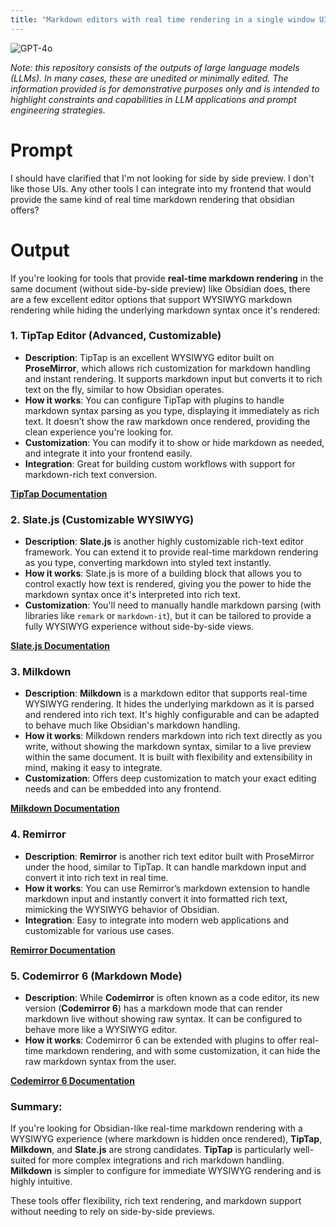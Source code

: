 ```yaml
---
title: "Markdown editors with real time rendering in a single window UI"
---
```

![GPT-4o](https://img.shields.io/badge/GPT--4o-3333FF?style=for-the-badge&logo=openai&logoColor=white)



*Note: this repository consists of the outputs of large language models (LLMs). In many cases, these are unedited or minimally edited. The information provided is for demonstrative purposes only and is intended to highlight constraints and capabilities in LLM applications and prompt engineering strategies.*


# Prompt

I should have clarified that I'm not looking for side by side preview. I don't like those UIs. Any other tools I can integrate into my frontend that would provide the same kind of real time markdown rendering that obsidian offers?

# Output

If you're looking for tools that provide **real-time markdown rendering** in the same document (without side-by-side preview) like Obsidian does, there are a few excellent editor options that support WYSIWYG markdown rendering while hiding the underlying markdown syntax once it's rendered:

### 1. **TipTap Editor (Advanced, Customizable)**
   - **Description**: TipTap is an excellent WYSIWYG editor built on **ProseMirror**, which allows rich customization for markdown handling and instant rendering. It supports markdown input but converts it to rich text on the fly, similar to how Obsidian operates.
   - **How it works**: You can configure TipTap with plugins to handle markdown syntax parsing as you type, displaying it immediately as rich text. It doesn’t show the raw markdown once rendered, providing the clean experience you're looking for.
   - **Customization**: You can modify it to show or hide markdown as needed, and integrate it into your frontend easily.
   - **Integration**: Great for building custom workflows with support for markdown-rich text conversion.
   
   **[TipTap Documentation](https://tiptap.dev)**

### 2. **Slate.js (Customizable WYSIWYG)**
   - **Description**: **Slate.js** is another highly customizable rich-text editor framework. You can extend it to provide real-time markdown rendering as you type, converting markdown into styled text instantly.
   - **How it works**: Slate.js is more of a building block that allows you to control exactly how text is rendered, giving you the power to hide the markdown syntax once it's interpreted into rich text.
   - **Customization**: You'll need to manually handle markdown parsing (with libraries like `remark` or `markdown-it`), but it can be tailored to provide a fully WYSIWYG experience without side-by-side views.
   
   **[Slate.js Documentation](https://docs.slatejs.org)**

### 3. **Milkdown**
   - **Description**: **Milkdown** is a markdown editor that supports real-time WYSIWYG rendering. It hides the underlying markdown as it is parsed and rendered into rich text. It's highly configurable and can be adapted to behave much like Obsidian's markdown handling.
   - **How it works**: Milkdown renders markdown into rich text directly as you write, without showing the markdown syntax, similar to a live preview within the same document. It is built with flexibility and extensibility in mind, making it easy to integrate.
   - **Customization**: Offers deep customization to match your exact editing needs and can be embedded into any frontend.
   
   **[Milkdown Documentation](https://milkdown.dev/)**

### 4. **Remirror**
   - **Description**: **Remirror** is another rich text editor built with ProseMirror under the hood, similar to TipTap. It can handle markdown input and convert it into rich text in real time.
   - **How it works**: You can use Remirror’s markdown extension to handle markdown input and instantly convert it into formatted rich text, mimicking the WYSIWYG behavior of Obsidian.
   - **Integration**: Easy to integrate into modern web applications and customizable for various use cases.
   
   **[Remirror Documentation](https://remirror.io/)**

### 5. **Codemirror 6 (Markdown Mode)**
   - **Description**: While **Codemirror** is often known as a code editor, its new version (**Codemirror 6**) has a markdown mode that can render markdown live without showing raw syntax. It can be configured to behave more like a WYSIWYG editor.
   - **How it works**: Codemirror 6 can be extended with plugins to offer real-time markdown rendering, and with some customization, it can hide the raw markdown syntax from the user.
   
   **[Codemirror 6 Documentation](https://codemirror.net/)**

### Summary:
If you're looking for Obsidian-like real-time markdown rendering with a WYSIWYG experience (where markdown is hidden once rendered), **TipTap**, **Milkdown**, and **Slate.js** are strong candidates. **TipTap** is particularly well-suited for more complex integrations and rich markdown handling. **Milkdown** is simpler to configure for immediate WYSIWYG rendering and is highly intuitive.

These tools offer flexibility, rich text rendering, and markdown support without needing to rely on side-by-side previews.